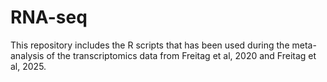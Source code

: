 # RNA-seq
This repository includes the R scripts that has been used during the meta-analysis of the transcriptomics data from Freitag et al, 2020 and Freitag et al, 2025.
